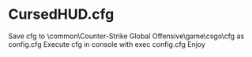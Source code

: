 # CursedHUD.cfg
Save cfg to \common\Counter-Strike Global Offensive\game\csgo\cfg as config.cfg
Execute cfg in console with exec config.cfg
Enjoy
